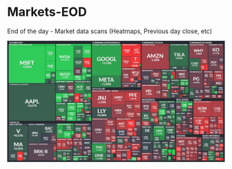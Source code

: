 # Markets-EOD
End of the day - Market data scans (Heatmaps, Previous day close, etc)

![Latest heatmap](heatmaps/latest.png "Latest")
